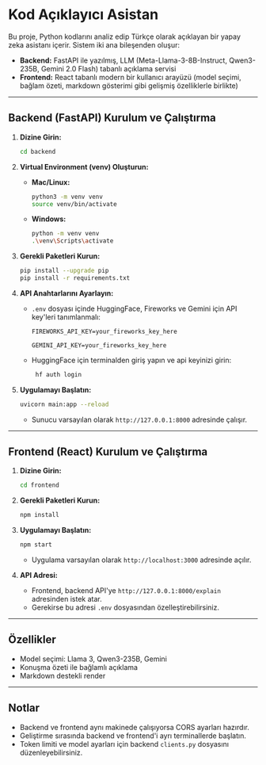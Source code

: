 # Kod Açıklayıcı Asistan

Bu proje, Python kodlarını analiz edip Türkçe olarak açıklayan bir yapay zeka asistanı içerir. Sistem iki ana bileşenden oluşur:

- **Backend:** FastAPI ile yazılmış, LLM (Meta-Llama-3-8B-Instruct, Qwen3-235B, Gemini 2.0 Flash) tabanlı açıklama servisi
- **Frontend:** React tabanlı modern bir kullanıcı arayüzü (model seçimi, bağlam özeti, markdown gösterimi gibi gelişmiş özelliklerle birlikte)

---

## Backend (FastAPI) Kurulum ve Çalıştırma

1.  **Dizine Girin:**

    ```bash
    cd backend
    ```

2.  **Virtual Environment (venv) Oluşturun:**

    - **Mac/Linux:**
      ```bash
      python3 -m venv venv
      source venv/bin/activate
      ```
    - **Windows:**
      ```bash
      python -m venv venv
      .\venv\Scripts\activate
      ```

3.  **Gerekli Paketleri Kurun:**

    ```bash
    pip install --upgrade pip
    pip install -r requirements.txt
    ```

4.  **API Anahtarlarını Ayarlayın:**

    - `.env` dosyası içinde HuggingFace, Fireworks ve Gemini için API key'leri tanımlanmalı:

      ```env
      FIREWORKS_API_KEY=your_fireworks_key_here
      ```

      ```env
      GEMINI_API_KEY=your_fireworks_key_here

      ```

    - HuggingFace için terminalden giriş yapın ve api keyinizi girin:
      ```bash
       hf auth login
      ```

5.  **Uygulamayı Başlatın:**
    ```bash
    uvicorn main:app --reload
    ```
    - Sunucu varsayılan olarak `http://127.0.0.1:8000` adresinde çalışır.

---

## Frontend (React) Kurulum ve Çalıştırma

1. **Dizine Girin:**

   ```bash
   cd frontend
   ```

2. **Gerekli Paketleri Kurun:**

   ```bash
   npm install
   ```

3. **Uygulamayı Başlatın:**

   ```bash
   npm start
   ```

   - Uygulama varsayılan olarak `http://localhost:3000` adresinde açılır.

4. **API Adresi:**
   - Frontend, backend API'ye `http://127.0.0.1:8000/explain` adresinden istek atar.
   - Gerekirse bu adresi `.env` dosyasından özelleştirebilirsiniz.

---

## Özellikler

- Model seçimi: Llama 3, Qwen3-235B, Gemini
- Konuşma özeti ile bağlamlı açıklama
- Markdown destekli render

---

## Notlar

- Backend ve frontend aynı makinede çalışıyorsa CORS ayarları hazırdır.
- Geliştirme sırasında backend ve frontend'i ayrı terminallerde başlatın.
- Token limiti ve model ayarları için backend `clients.py` dosyasını düzenleyebilirsiniz.
